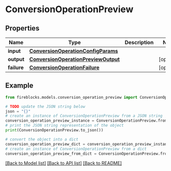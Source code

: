 # ConversionOperationPreview


## Properties

Name | Type | Description | Notes
------------ | ------------- | ------------- | -------------
**input** | [**ConversionOperationConfigParams**](ConversionOperationConfigParams.md) |  | 
**output** | [**ConversionOperationPreviewOutput**](ConversionOperationPreviewOutput.md) |  | [optional] 
**failure** | [**ConversionOperationFailure**](ConversionOperationFailure.md) |  | [optional] 

## Example

```python
from fireblocks.models.conversion_operation_preview import ConversionOperationPreview

# TODO update the JSON string below
json = "{}"
# create an instance of ConversionOperationPreview from a JSON string
conversion_operation_preview_instance = ConversionOperationPreview.from_json(json)
# print the JSON string representation of the object
print(ConversionOperationPreview.to_json())

# convert the object into a dict
conversion_operation_preview_dict = conversion_operation_preview_instance.to_dict()
# create an instance of ConversionOperationPreview from a dict
conversion_operation_preview_from_dict = ConversionOperationPreview.from_dict(conversion_operation_preview_dict)
```
[[Back to Model list]](../README.md#documentation-for-models) [[Back to API list]](../README.md#documentation-for-api-endpoints) [[Back to README]](../README.md)


